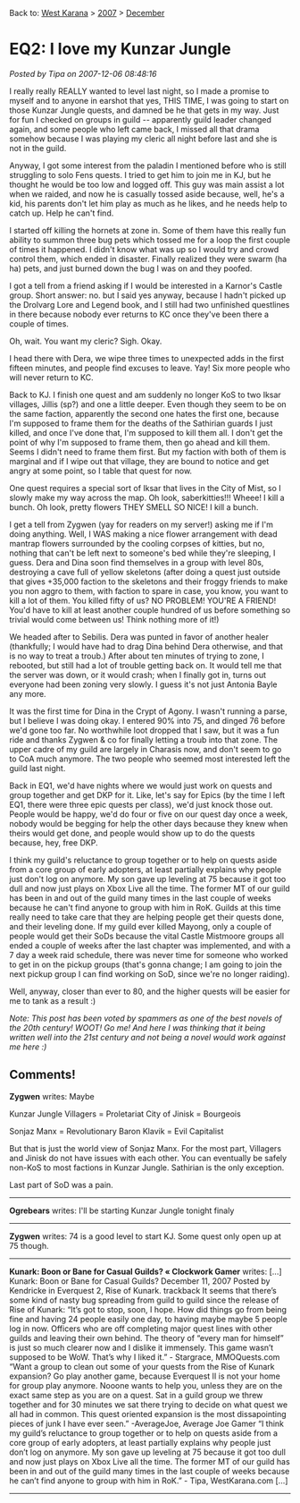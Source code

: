 Back to: [West Karana](/posts/westkarana.md) > [2007](/posts/2007/westkarana.md) > [December](./westkarana.md)
# EQ2: I love my Kunzar Jungle

*Posted by Tipa on 2007-12-06 08:48:16*

I really really REALLY wanted to level last night, so I made a promise to myself and to anyone in earshot that yes, THIS TIME, I was going to start on those Kunzar Jungle quests, and damned be he that gets in my way. Just for fun I checked on groups in guild -- apparently guild leader changed again, and some people who left came back, I missed all that drama somehow because I was playing my cleric all night before last and she is not in the guild.

Anyway, I got some interest from the paladin I mentioned before who is still struggling to solo Fens quests. I tried to get him to join me in KJ, but he thought he would be too low and logged off. This guy was main assist a lot when we raided, and now he is casually tossed aside because, well, he's a kid, his parents don't let him play as much as he likes, and he needs help to catch up. Help he can't find.

I started off killing the hornets at zone in. Some of them have this really fun ability to summon three bug pets which tossed me for a loop the first couple of times it happened. I didn't know what was up so I would try and crowd control them, which ended in disaster. Finally realized they were swarm (ha ha) pets, and just burned down the bug I was on and they poofed.

I got a tell from a friend asking if I would be interested in a Karnor's Castle group. Short answer: no. but I said yes anyway, because I hadn't picked up the Drolvarg Lore and Legend book, and I still had two unfinished questlines in there because nobody ever returns to KC once they've been there a couple of times.

Oh, wait. You want my cleric? Sigh. Okay.

I head there with Dera, we wipe three times to unexpected adds in the first fifteen minutes, and people find excuses to leave. Yay! Six more people who will never return to KC.

Back to KJ. I finish one quest and am suddenly no longer KoS to two Iksar villages, Jillis (sp?) and one a little deeper. Even though they seem to be on the same faction, apparently the second one hates the first one, because I'm supposed to frame them for the deaths of the Sathirian guards I just killed, and once I've done that, I'm supposed to kill them all. I don't get the point of why I'm supposed to frame them, then go ahead and kill them. Seems I didn't need to frame them first. But my faction with both of them is marginal and if I wipe out that village, they are bound to notice and get angry at some point, so I table that quest for now.

One quest requires a special sort of Iksar that lives in the City of Mist, so I slowly make my way across the map. Oh look, saberkitties!!! Wheee! I kill a bunch. Oh look, pretty flowers THEY SMELL SO NICE! I kill a bunch.

I get a tell from Zygwen (yay for readers on my server!) asking me if I'm doing anything. Well, I WAS making a nice flower arrangement with dead mantrap flowers surrounded by the cooling corpses of kitties, but no, nothing that can't be left next to someone's bed while they're sleeping, I guess. Dera and Dina soon find themselves in a group with level 80s, destroying a cave full of yellow skeletons (after doing a quest just outside that gives +35,000 faction to the skeletons and their froggy friends to make you non aggro to them, with faction to spare in case, you know, you want to kill a lot of them. You killed fifty of us? NO PROBLEM! YOU'RE A FRIEND! You'd have to kill at least another couple hundred of us before something so trivial would come between us! Think nothing more of it!)

We headed after to Sebilis. Dera was punted in favor of another healer (thankfully; I would have had to drag Dina behind Dera otherwise, and that is no way to treat a troub.) After about ten minutes of trying to zone, I rebooted, but still had a lot of trouble getting back on. It would tell me that the server was down, or it would crash; when I finally got in, turns out everyone had been zoning very slowly. I guess it's not just Antonia Bayle any more.

It was the first time for Dina in the Crypt of Agony. I wasn't running a parse, but I believe I was doing okay. I entered 90% into 75, and dinged 76 before we'd gone too far. No worthwhile loot dropped that I saw, but it was a fun ride and thanks Zygwen & co for finally letting a troub into that zone. The upper cadre of my guild are largely in Charasis now, and don't seem to go to CoA much anymore. The two people who seemed most interested left the guild last night.

Back in EQ1, we'd have nights where we would just work on quests and group together and get DKP for it. Like, let's say for Epics (by the time I left EQ1, there were three epic quests per class), we'd just knock those out. People would be happy, we'd do four or five on our quest day once a week, nobody would be begging for help the other days because they knew when theirs would get done, and people would show up to do the quests because, hey, free DKP.

I think my guild's reluctance to group together or to help on quests aside from a core group of early adopters, at least partially explains why people just don't log on anymore. My son gave up leveling at 75 because it got too dull and now just plays on Xbox Live all the time. The former MT of our guild has been in and out of the guild many times in the last couple of weeks because he can't find anyone to group with him in RoK. Guilds at this time really need to take care that they are helping people get their quests done, and their leveling done. If my guild ever killed Mayong, only a couple of people would get their SoDs because the vital Castle Mistmoore groups all ended a couple of weeks after the last chapter was implemented, and with a 7 day a week raid schedule, there was never time for someone who worked to get in on the pickup groups (that's gonna change; I am going to join the next pickup group I can find working on SoD, since we're no longer raiding).

Well, anyway, closer than ever to 80, and the higher quests will be easier for me to tank as a result :)

*Note: This post has been voted by spammers as one of the best novels of the 20th century! WOOT! Go me! And here I was thinking that it being written well into the 21st century and not being a novel would work against me here :)*
## Comments!

**Zygwen** writes: Maybe

Kunzar Jungle Villagers = Proletariat
City of Jinisk = Bourgeois

Sonjaz Manx = Revolutionary
Baron Klavik = Evil Capitalist

But that is just the world view of Sonjaz Manx. For the most part, Villagers and Jinisk do not have issues with each other. You can eventually be safely non-KoS to most factions in Kunzar Jungle. Sathirian is the only exception.

Last part of SoD was a pain.

---

**Ogrebears** writes: I'll be starting Kunzar Jungle tonight finaly

---

**Zygwen** writes: 74 is a good level to start KJ. Some quest only open up at 75 though.

---

**Kunark: Boon or Bane for Casual Guilds? &laquo; Clockwork Gamer** writes: [...] Kunark: Boon or Bane for Casual Guilds? December 11, 2007 Posted by Kendricke in Everquest 2, Rise of Kunark. trackback It seems that there’s some kind of nasty bug spreading from guild to guild since the release of Rise of Kunark: “It’s got to stop, soon, I hope. How did things go from being fine and having 24 people easily one day, to having maybe maybe 5 people log in now. Officers who are off completing major quest lines with other guilds and leaving their own behind. The theory of “every man for himself” is just so much clearer now and I dislike it immensely. This game wasn’t supposed to be WoW. That’s why I liked it.” - Stargrace, MMOQuests.com “Want a group to clean out some of your quests from the Rise of Kunark expansion? Go play another game, because Everquest II is not your home for group play anymore. Nooone wants to help you, unless they are on the exact same step as you are on a quest. Sat in a guild group we threw together and for 30 minutes we sat there trying to decide on what quest we all had in common. This quest oriented expansion is the most dissapointing pieces of junk I have ever seen.” -AverageJoe, Average Joe Gamer “I think my guild’s reluctance to group together or to help on quests aside from a core group of early adopters, at least partially explains why people just don’t log on anymore. My son gave up leveling at 75 because it got too dull and now just plays on Xbox Live all the time. The former MT of our guild has been in and out of the guild many times in the last couple of weeks because he can’t find anyone to group with him in RoK.” - Tipa, WestKarana.com [...]

---

